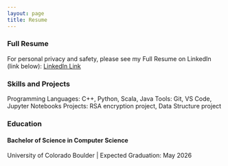 ```yaml
---
layout: page
title: Resume
---
```



### Full Resume
For personal privacy and safety, please see my Full Resume on LinkedIn (link below):   <a href="https://www.linkedin.com/">LinkedIn Link</a>




### Skills and Projects
Programming Languages: C++, Python, Scala, Java
Tools: Git, VS Code, Jupyter Notebooks
Projects: RSA encryption project, Data Structure project



### Education

#### Bachelor of Science in Computer Science
University of Colorado Boulder | Expected Graduation: May 2026


